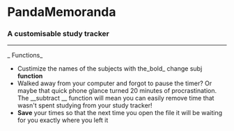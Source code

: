 # PandaMemoranda

### A customisable study tracker
---
_ Functions_

*  Custimize the names of the subjects with the_bold_ change subj __function__
* Walked away from your computer and forgot to pause the timer? Or maybe that quick phone glance turned 20 minutes of procrastination. The __subtract __ function will mean you can easily remove time that wasn't spent studying from your study tracker!
* __Save__ your times so that the next time you open the file it will be waiting for you exactly where you left it
